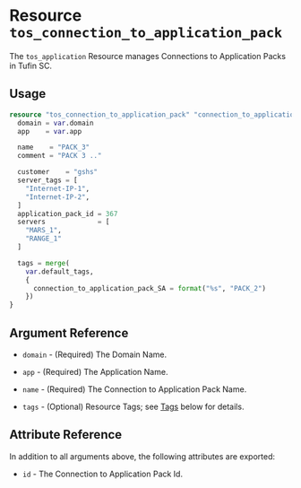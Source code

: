 # Resource `tos_connection_to_application_pack`

The `tos_application` Resource manages Connections to Application Packs in Tufin SC.

## Usage

```terraform
resource "tos_connection_to_application_pack" "connection_to_application_pack1" {
  domain = var.domain
  app    = var.app

  name    = "PACK_3"
  comment = "PACK 3 .."

  customer    = "gshs"
  server_tags = [
    "Internet-IP-1",
    "Internet-IP-2",
  ]
  application_pack_id = 367
  servers             = [
    "MARS_1",
    "RANGE_1"
  ]

  tags = merge(
    var.default_tags,
    {
      connection_to_application_pack_SA = format("%s", "PACK_2")
    })
}
```

## Argument Reference

* `domain` - (Required) The Domain Name.
* `app` - (Required) The Application Name.

* `name` - (Required) The Connection to Application Pack Name.

* `tags` - (Optional) Resource Tags; see [Tags](tag.md) below for details.

## Attribute Reference

In addition to all arguments above, the following attributes are exported:

* `id` - The Connection to Application Pack Id.
